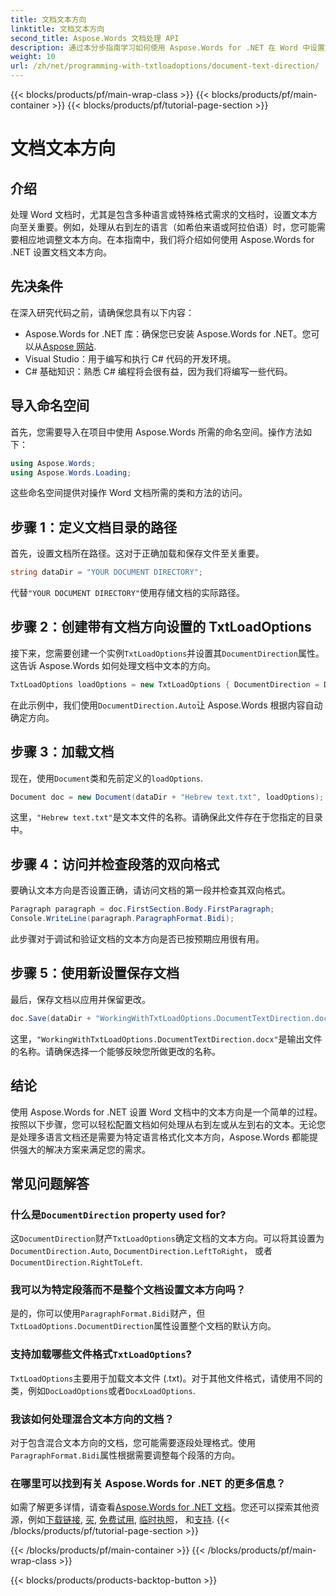 ```yaml
---
title: 文档文本方向
linktitle: 文档文本方向
second_title: Aspose.Words 文档处理 API
description: 通过本分步指南学习如何使用 Aspose.Words for .NET 在 Word 中设置文档文本方向。非常适合处理从右到左的语言。
weight: 10
url: /zh/net/programming-with-txtloadoptions/document-text-direction/
---
```


{{< blocks/products/pf/main-wrap-class >}}
{{< blocks/products/pf/main-container >}}
{{< blocks/products/pf/tutorial-page-section >}}

# 文档文本方向

## 介绍

处理 Word 文档时，尤其是包含多种语言或特殊格式需求的文档时，设置文本方向至关重要。例如，处理从右到左的语言（如希伯来语或阿拉伯语）时，您可能需要相应地调整文本方向。在本指南中，我们将介绍如何使用 Aspose.Words for .NET 设置文档文本方向。 

## 先决条件

在深入研究代码之前，请确保您具有以下内容：

-  Aspose.Words for .NET 库：确保您已安装 Aspose.Words for .NET。您可以从[Aspose 网站](https://releases.aspose.com/words/net/).
- Visual Studio：用于编写和执行 C# 代码的开发环境。
- C# 基础知识：熟悉 C# 编程将会很有益，因为我们将编写一些代码。

## 导入命名空间

首先，您需要导入在项目中使用 Aspose.Words 所需的命名空间。操作方法如下：

```csharp
using Aspose.Words;
using Aspose.Words.Loading;
```

这些命名空间提供对操作 Word 文档所需的类和方法的访问。

## 步骤 1：定义文档目录的路径

首先，设置文档所在路径。这对于正确加载和保存文件至关重要。

```csharp
string dataDir = "YOUR DOCUMENT DIRECTORY";
```

代替`"YOUR DOCUMENT DIRECTORY"`使用存储文档的实际路径。

## 步骤 2：创建带有文档方向设置的 TxtLoadOptions

接下来，您需要创建一个实例`TxtLoadOptions`并设置其`DocumentDirection`属性。这告诉 Aspose.Words 如何处理文档中文本的方向。

```csharp
TxtLoadOptions loadOptions = new TxtLoadOptions { DocumentDirection = DocumentDirection.Auto };
```

在此示例中，我们使用`DocumentDirection.Auto`让 Aspose.Words 根据内容自动确定方向。

## 步骤 3：加载文档

现在，使用`Document`类和先前定义的`loadOptions`.

```csharp
Document doc = new Document(dataDir + "Hebrew text.txt", loadOptions);
```

这里，`"Hebrew text.txt"`是文本文件的名称。请确保此文件存在于您指定的目录中。

## 步骤 4：访问并检查段落的双向格式

要确认文本方向是否设置正确，请访问文档的第一段并检查其双向格式。

```csharp
Paragraph paragraph = doc.FirstSection.Body.FirstParagraph;
Console.WriteLine(paragraph.ParagraphFormat.Bidi);
```

此步骤对于调试和验证文档的文本方向是否已按预期应用很有用。

## 步骤 5：使用新设置保存文档

最后，保存文档以应用并保留更改。

```csharp
doc.Save(dataDir + "WorkingWithTxtLoadOptions.DocumentTextDirection.docx");
```

这里，`"WorkingWithTxtLoadOptions.DocumentTextDirection.docx"`是输出文件的名称。请确保选择一个能够反映您所做更改的名称。

## 结论

使用 Aspose.Words for .NET 设置 Word 文档中的文本方向是一个简单的过程。按照以下步骤，您可以轻松配置文档如何处理从右到左或从左到右的文本。无论您是处理多语言文档还是需要为特定语言格式化文本方向，Aspose.Words 都能提供强大的解决方案来满足您的需求。

## 常见问题解答

### 什么是`DocumentDirection` property used for?

这`DocumentDirection`财产`TxtLoadOptions`确定文档的文本方向。可以将其设置为`DocumentDirection.Auto`, `DocumentDirection.LeftToRight`， 或者`DocumentDirection.RightToLeft`.

### 我可以为特定段落而不是整个文档设置文本方向吗？

是的，你可以使用`ParagraphFormat.Bidi`财产，但`TxtLoadOptions.DocumentDirection`属性设置整个文档的默认方向。

### 支持加载哪些文件格式`TxtLoadOptions`?

`TxtLoadOptions`主要用于加载文本文件 (.txt)。对于其他文件格式，请使用不同的类，例如`DocLoadOptions`或者`DocxLoadOptions`.

### 我该如何处理混合文本方向的文档？

对于包含混合文本方向的文档，您可能需要逐段处理格式。使用`ParagraphFormat.Bidi`属性根据需要调整每个段落的方向。

### 在哪里可以找到有关 Aspose.Words for .NET 的更多信息？

如需了解更多详情，请查看[Aspose.Words for .NET 文档](https://reference.aspose.com/words/net/)。您还可以探索其他资源，例如[下载链接](https://releases.aspose.com/words/net/), [买](https://purchase.aspose.com/buy), [免费试用](https://releases.aspose.com/), [临时执照](https://purchase.aspose.com/temporary-license/)， 和[支持](https://forum.aspose.com/c/words/8).
{{< /blocks/products/pf/tutorial-page-section >}}

{{< /blocks/products/pf/main-container >}}
{{< /blocks/products/pf/main-wrap-class >}}

{{< blocks/products/products-backtop-button >}}
